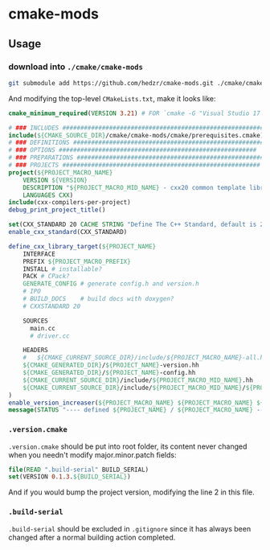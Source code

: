 # cmake-mods

## Usage

### download into `./cmake/cmake-mods`

```bash
git submodule add https://github.com/hedzr/cmake-mods.git ./cmake/cmake-mods
```

And modifying the top-level `CMakeLists.txt`, make it looks like:

```cmake title="CMakeLists.txt"
cmake_minimum_required(VERSION 3.21) # FOR `cmake -G "Visual Studio 17 2022" -A ARM64`

# ### INCLUDES ##########################################################
include(${CMAKE_SOURCE_DIR}/cmake/cmake-mods/cmake/prerequisites.cmake)
# ### DEFINITIONS #######################################################
# ### OPTIONS #######################################################
# ### PREPARATIONS #######################################################
# ### PROJECTS #######################################################
project(${PROJECT_MACRO_NAME}
    VERSION ${VERSION}
    DESCRIPTION "${PROJECT_MACRO_MID_NAME} - cxx20 common template library."
    LANGUAGES CXX)
include(cxx-compilers-per-project)
debug_print_project_title()

set(CXX_STANDARD 20 CACHE STRING "Define The C++ Standard, default is 20")
enable_cxx_standard(CXX_STANDARD)

define_cxx_library_target(${PROJECT_NAME}
    INTERFACE
    PREFIX ${PROJECT_MACRO_PREFIX}
    INSTALL # installable?
    PACK # CPack?
    GENERATE_CONFIG # generate config.h and version.h
    # IPO
    # BUILD_DOCS    # build docs with doxygen? 
    # CXXSTANDARD 20

    SOURCES
      main.cc
      # driver.cc

    HEADERS
    #   ${CMAKE_CURRENT_SOURCE_DIR}/include/${PROJECT_MACRO_NAME}-all.hh
    ${CMAKE_GENERATED_DIR}/${PROJECT_NAME}-version.hh
    ${CMAKE_GENERATED_DIR}/${PROJECT_NAME}-config.hh
    ${CMAKE_CURRENT_SOURCE_DIR}/include/${PROJECT_MACRO_MID_NAME}.hh
    ${CMAKE_CURRENT_SOURCE_DIR}/include/${PROJECT_MACRO_MID_NAME}/${PROJECT_MACRO_SHORT_NAME}-all.hh
)
enable_version_increaser(${PROJECT_MACRO_NAME} ${PROJECT_MACRO_NAME} ${PROJECT_MACRO_SHORT_NAME} ${PROJECT_MACRO_PREFIX})
message(STATUS "---- defined ${PROJECT_NAME} / ${PROJECT_MACRO_NAME} ------------")
```

### `.version.cmake`

`.version.cmake` should be put into root folder, its content never changed when you needn't modify major.minor.patch fields:

```cmake
file(READ ".build-serial" BUILD_SERIAL)
set(VERSION 0.1.3.${BUILD_SERIAL})
```

And if you would bump the project version, modifying the line 2 in this file.

### `.build-serial`

`.build-serial` should be excluded in `.gitignore` since it has always been changed after a normal building action completed.
